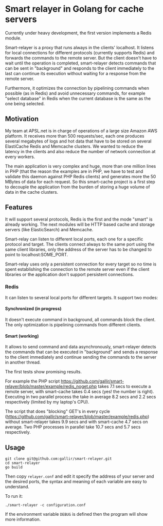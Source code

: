 
# Smart relayer in Golang for cache servers

Currently under heavy development, the first version implements a Redis module.

Smart-relayer is a proxy that runs always in the clients' localhost. It listens for local connections for different protocols (currently supports Redis) and forwards the commands to the remote server. But the client doesn't have to wait until the operation is completed, smart-relayer detects commands that can be sent in "background" and responds to the client immediately to the last can continue its execution without waiting for a response from the remote server.

Furthermore, it optimizes the connection by pipelining commands when possible (as in Redis) and avoid unnecessary commands, for example "select database" in Redis when the current database is the same as the one being selected.

## Motivation

My team at APSL.net is in charge of operations of a large size Amazon AWS platform. It receives more than 500 requests/sec, each one produces several megabytes of logs and hot data that have to be stored on several ElastiCache Redis and Memcache clusters. We wanted to reduce the latency in the clients and also reduce the number of network connection at every workers.

The main application is very complex and huge, more than one million lines in PHP (that the reason the examples are in PHP, we have to test and validate this daemon against PHP Redis clients) and generates more the 50 MBytes of data for each request. So this smart-cache project is a first step to decouple the application from the burden of storing a huge volume of data in the cache clusters.

## Features

It will support several protocols, Redis is the first and the mode "smart" is already working. The next modules will be HTTP based cache and storage servers (like ElasticSearch) and Memcache.

Smart-relay can listen to different local ports, each one for a specific protocol and target. The clients connect always to the same port using the same client libraries, only the address of the server has to be changed to point to localhost:SOME_PORT.

Smart-relay uses only a persistent connection for every target so no time is spent establishing the connection to the remote server even if the client libraries or the application don't support persistent connections.


### Redis
It can listen to several local ports for different targets. It support two modes:

#### Synchronized (in progress)
It doesn't execute command in background, all commands block the client. The only optimization is pipelining commands from different clients.

#### Smart (working)
It allows to send command and data asynchronously, smart-relayer detects the commands that can be executed in "background" and sends a response to the client immediately and continue sending the commands to the server in another thread.

The first tests show promising results.

For example the PHP script https://github.com/gallir/smart-relayer/blob/master/example/redis_noget.php takes 7.1 secs to execute a remote server, with smart-cache takes 0.4 secs (yes! the number is right). Executing in two parallel process the take in average 8.2 secs and 2.2 secs respectively (limited by my laptop's CPU).

The script that does "blocking" GET's in every cycle (https://github.com/gallir/smart-relayer/blob/master/example/redis.php) without smart-relayer takes 9.9 secs and with smart-cache 4.7 secs on average. Two PHP processes in parallel take 10.7 secs and 5.7 secs respectively.

## Usage

```
git clone git@github.com:gallir/smart-relayer.git
cd smart-relayer
go build
```

Then copy `relayer.conf` and edit it specify the address of your server and the desired ports, the syntax and meaning of each variable are easy to understand.

To run it:

```
./smart-relayer -c configuration.conf
```

If the environment variable ``DEBUG`` is defined then the program will show more information.
